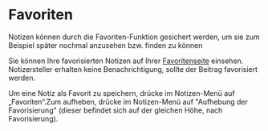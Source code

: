 # Favoriten

Notizen können durch die Favoriten-Funktion gesichert werden, um sie zum Beispiel später nochmal anzusehen bzw. finden zu können

Sie können Ihre favorisierten Notizen auf Ihrer [Favoritenseite](x-mi-web://my/favourites) einsehen.
Notizersteller erhalten keine Benachrichtigung, sollte der Beitrag favorisiert werden.

Um eine Notiz als Favorit zu speichern, drücke im Notizen-Menü auf „Favoriten“.Zum aufheben, drücke im Notizen-Menü auf "Aufhebung der Favorisierung" (dieser befindet sich auf der gleichen Höhe, nach Favorisierung).
